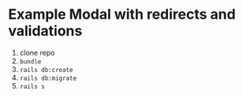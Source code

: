 # Example Modal with redirects and validations

1. clone repo
2. `bundle`
3. `rails db:create`
4. `rails db:migrate`
5. `rails s`

